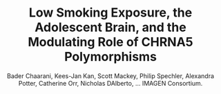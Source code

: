 ---
author: Bader Chaarani, Kees-Jan Kan, Scott Mackey, Philip Spechler, Alexandra Potter, Catherine Orr, Nicholas DAlberto, ... IMAGEN Consortium.
title: Low Smoking Exposure, the Adolescent Brain, and the Modulating Role of CHRNA5 Polymorphisms
journal: Biological Psychiatry-Cognitive Neuroscience and Neuroimaging
year: 2019
type: article
doi: 10.1016/j.bpsc.2019.02.006
volume: 4
number: 7
pages: 672-679
---